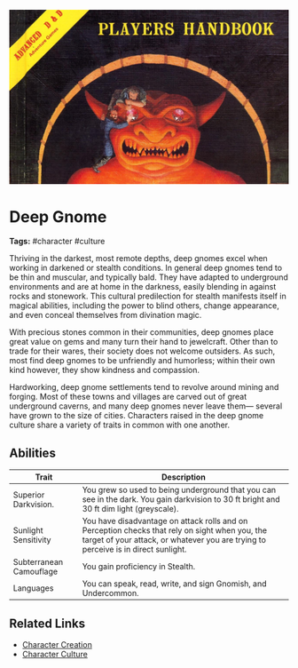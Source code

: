 ![heading](../../assets/images/heading.jpg)

# Deep Gnome

**Tags:**  #character #culture 

Thriving in the darkest, most remote depths, deep gnomes excel when working in darkened or stealth conditions. In general deep gnomes tend to be thin and muscular, and typically bald. They have adapted to underground environments and are at home in the darkness, easily blending in against rocks and stonework. This cultural predilection for stealth manifests itself in magical abilities, including the power to blind others, change appearance, and even conceal themselves from divination magic.

With precious stones common in their communities, deep gnomes place great value on gems and many turn their hand to jewelcraft. Other than to trade for their wares, their society does not welcome outsiders. As such, most find deep gnomes to be unfriendly and humorless; within their own kind however, they show kindness and compassion.

Hardworking, deep gnome settlements tend to revolve around mining and forging. Most of these towns and villages are carved out of great underground caverns, and many deep gnomes never leave them— several have grown to the size of cities. Characters raised in the deep gnome culture share a variety of traits in common with one another.

## Abilities

| Trait | Description |
| ----- | ----------- |
| Superior Darkvision. | You grew so used to being underground that you can see in the dark. You gain darkvision to 30 ft bright and 30 ft dim light (greyscale). |
| Sunlight Sensitivity | You have disadvantage on attack rolls and on Perception checks that rely on sight when you, the target of your attack, or whatever you are trying to perceive is in direct sunlight. |
| Subterranean Camouflage | You gain proficiency in Stealth. |
| Languages | You can speak, read, write, and sign Gnomish, and Undercommon. |

## Related Links
- [Character Creation](../../20_character_creation.md)
- [Character Culture](../../23_character_culture.md)